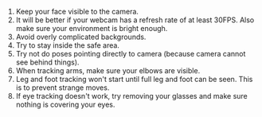1. Keep your face visible to the camera.
2. It will be better if your webcam has a refresh rate of at least 30FPS. Also make sure your environment is bright enough.
3. Avoid overly complicated backgrounds.
4. Try to stay inside the safe area.
5. Try not do poses pointing directly to camera (because camera cannot see behind things).
6. When tracking arms, make sure your elbows are visible.
7. Leg and foot tracking won't start until full leg and foot can be seen. This is to prevent strange moves.
8. If eye tracking doesn't work, try removing your glasses and make sure nothing is covering your eyes.
